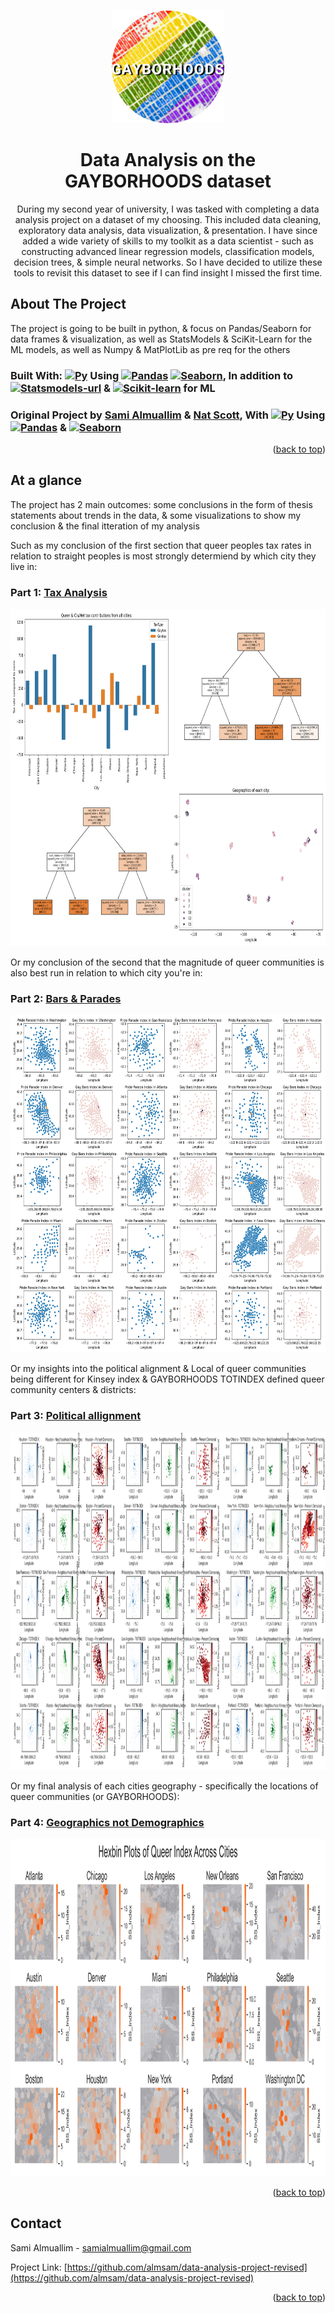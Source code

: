 <a name="readme-top"></a>



<!-- PROJECT LOGO -->
<br />
<div align="center">
  <a href="https://github.com/almsam/data-analysis-project-revisited">
    <img src="images/image_2024-02-08_214707767-modified.png" alt="Logo" width="180" height="180">
  </a>

<h1 align="center">Data Analysis on the GAYBORHOODS dataset</h1>

  <p align="center">
    During my second year of university, I was tasked with completing a data analysis project on a dataset of my choosing. This included data cleaning, exploratory data analysis, data visualization, & presentation. I have since added a wide variety of skills to my toolkit as a data scientist - such as constructing advanced linear regression models, classification models, decision trees, & simple neural networks. So I have decided to utilize these tools to revisit this dataset to see if I can find insight I missed the first time.
  </p>
</div>



<!-- ABOUT THE PROJECT -->
## About The Project

The project is going to be built in python, & focus on Pandas/Seaborn for data frames & visualization, as well as StatsModels & SciKit-Learn for the ML models, as well as Numpy & MatPlotLib as pre req for the others

### **Built With: [![Py][Py]][PyUrl] Using [![Pandas][Pandas]][Pandas-url] [![Seaborn][Seaborn]][Seaborn-url], In addition to [![Statsmodels-url][Statsmodels]][Statsmodels-url] & [![Scikit-learn][Scikit-learn]][Scikit-learn-url] for ML**

### **Original Project by [Sami Almuallim](https://github.com/almsam/) & [Nat Scott](https://nats.solutions/), With [![Py][Py]][PyUrl] Using [![Pandas][Pandas]][Pandas-url] & [![Seaborn][Seaborn]][Seaborn-url]**




<p align="right">(<a href="#readme-top">back to top</a>)</p>



<!-- AT A GLANCE -->
## At a glance

The project has 2 main outcomes: some conclusions in the form of thesis statements about trends in the data, & some visualizations to show my conclusion & the final itteration of my analysis

Such as my conclusion of the first section that queer peoples tax rates in relation to straight peoples is most strongly determiend by which city they live in:

### Part 1: [Tax Analysis](https://github.com/almsam/data-analysis-project-revised/blob/main/part%201%20-%20tax%20analysis.ipynb)
  <a href="[https://github.com/almsam/data-analysis-project-revisited](https://github.com/almsam/data-analysis-project-revised/blob/main/dashboard/queer_tax_analysis_dashboard_rm.png)">
    <img src="dashboard/queer_tax_analysis_dashboard_rm.png" width="900" height="540">
  </a>

Or my conclusion of the second that the magnitude of queer communities is also best run in relation to which city you're in:

### Part 2: [Bars & Parades](https://github.com/almsam/data-analysis-project-revised/blob/main/part%202%20-%20bars%20%26%20parade%20index.ipynb)
  <a href="[https://github.com/almsam/data-analysis-project-revisited](https://github.com/almsam/data-analysis-project-revised/blob/main/dashboard/bars_parades_dashboard_rm.png)">
    <img src="dashboard/bars_parades_dashboard_rm.png" width="900" height="540">
  </a>

Or my insights into the political alignment & Local of queer communities being different for Kinsey index & GAYBORHOODS TOTINDEX defined queer community centers & districts:

### Part 3: [Political allignment](https://github.com/almsam/data-analysis-project-revised/blob/main/part%203%20-%20political%20allignment.ipynb)
  <a href="[https://github.com/almsam/data-analysis-project-revisited](https://github.com/almsam/data-analysis-project-revised/blob/main/dashboard/queer_politics_dashboard_rm.png)">
    <img src="dashboard/queer_politics_dashboard_rm.png" width="900" height="540">
  </a>

Or my final analysis of each cities geography - specifically the locations of queer communities (or GAYBORHOODS):

### Part 4: [Geographics not Demographics](https://github.com/almsam/data-analysis-project-revised/blob/main/part%204%20-%20geographical%20strata.ipynb)
  <a href="[https://github.com/almsam/data-analysis-project-revisited](https://github.com/almsam/data-analysis-project-revised/blob/main/dashboard/geographic_dashboard_rm.png)">
    <img src="dashboard/geographic_dashboard_rm.png" width="900" height="540">
  </a>

<p align="right">(<a href="#readme-top">back to top</a>)</p>

<!-- CONTACT -->
## Contact

Sami Almuallim - samialmuallim@gmail.com

Project Link: [https://github.com/almsam/data-analysis-project-revised](https://github.com/almsam/data-analysis-project-revised)

<p align="right">(<a href="#readme-top">back to top</a>)</p>









[Py]: https://img.shields.io/badge/Python%20-%20%233e50b5?logo=python&logoColor=%23FFDE57&logoSize=auto
[PyUrl]: https://www.python.org

[Statsmodels]: https://img.shields.io/badge/StatsModels%20-%20%231e3095?logo=python&logoColor=%23FFFFFF&logoSize=auto
[Statsmodels-url]: https://www.statsmodels.org/stable/index.html

[Scikit-learn]: https://img.shields.io/badge/scikitlearn-%20%23F7931E?logo=scikitlearn&logoColor=FFFFFF&logoSize=1000
[Scikit-learn-url]: https://scikit-learn.org/stable/

[Numpy]: https://img.shields.io/badge/numpy-013243?style=for-the-badge&logo=numpy&logoColor=white
[Numpy-url]: https://numpy.org/

[Matplotlib]: https://img.shields.io/badge/Matplotlib-3776AB?style=for-the-badge&logo=matplotlib&logoColor=white
[Matplotlib-url]: https://matplotlib.org/

[Seaborn]:  https://img.shields.io/badge/SeaBorn-%20%2365baea?logo=python&logoColor=%23FFFFFF&logoSize=auto
[Seaborn-url]: https://seaborn.pydata.org/

[Pandas]: https://img.shields.io/badge/Pandas%20-%20%23150458?logo=pandas
[Pandas-url]: https://pandas.pydata.org/
